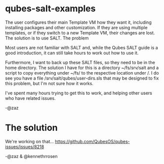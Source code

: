 # qubes-salt-examples
The user configures their main Template VM how they want it, including installing packages and other customization. If they are using multiple templates, or if they switch to a new Template VM, their changes are lost. The solution is to use SALT.
The problem

Most users are not familiar with SALT and, while the Qubes SALT guide is a good introduction, it can still take hours to work out how to use it.

Furthermore, I want to back up these SALT files, so they need to be in the home directory. The solution I have for this is a directory ~/fs/srv/salt and a script to copy everything under ~/fs/ to the respective location under /. I do see you have a file /srv/salt/qubes/user-dirs.sls that may be designed to fix this problem, but I'm not sure how it works.

I've spent many hours trying to get this to work, and helping other users who have related issues.

-@zaz

# The solution

We're working on that...
https://github.com/QubesOS/qubes-issues/issues/8218

-@zaz & @kennethrrosen
